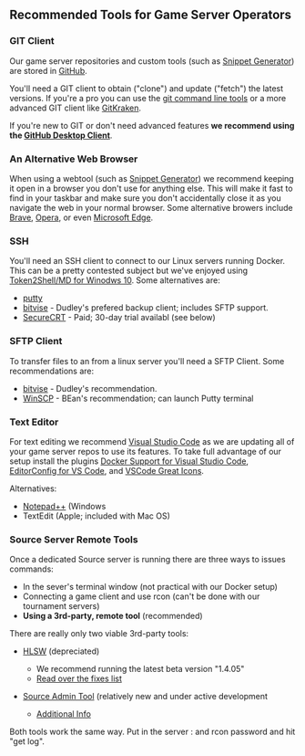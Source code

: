 ## Recommended Tools for Game Server Operators

### GIT Client

Our game server repositories and custom tools (such as [Snippet Generator](https://github.com/LacledesLAN/Snippet-Generator)) are stored in [GitHub](https://github.com/LacledesLAN).

You'll need a GIT client to obtain ("clone") and update ("fetch") the latest versions. If you're a pro you can use the [git command line tools](https://git-scm.com/) or a more advanced GIT client like [GitKraken](https://www.gitkraken.com/).

If you're new to GIT or don't need advanced features **we recommend using the [GitHub Desktop Client](https://desktop.github.com/)**.

### An Alternative Web Browser

When using a webtool (such as [Snippet Generator](https://github.com/LacledesLAN/Snippet-Generator)) we recommend keeping it open in a browser you don't use for anything else. This will make it fast to find in your taskbar and make sure you don't accidentally close it as you navigate the web in your normal browser. Some alternative browers include [Brave](https://brave.com/), [Opera](http://www.opera.com/), or even [Microsoft Edge](https://www.microsoft.com/en-us/windows/microsoft-edge).

### SSH
You'll need an SSH client to connect to our Linux servers running Docker. This can be a pretty contested subject but we've enjoyed using [Token2Shell/MD for Winodws 10](https://www.microsoft.com/store/apps/9NBLGGH2NCX9). Some alternatives are:
* [putty](https://www.chiark.greenend.org.uk/~sgtatham/putty/latest.html)
* [bitvise](https://www.bitvise.com/ssh-client-download) - Dudley's prefered backup client; includes SFTP support.
* [SecureCRT](https://www.vandyke.com/products/securecrt/index.html) - Paid; 30-day trial availabl (see below)

### SFTP Client
To transfer files to an from a linux server you'll need a SFTP Client. Some recommendations are:
* [bitvise](https://www.bitvise.com/ssh-client-download) - Dudley's recommendation.
* [WinSCP](http://winscp.net/) - BEan's recommendation; can launch Putty terminal


### Text Editor
For text editing we recommend [Visual Studio Code](https://code.visualstudio.com/) as we are updating all of your game server repos to use its features. To take full advantage of our setup install the plugins [Docker Support for Visual Studio Code](https://marketplace.visualstudio.com/items?itemName=PeterJausovec.vscode-docker), [EditorConfig for VS Code](https://marketplace.visualstudio.com/items?itemName=EditorConfig.EditorConfig), and [VSCode Great Icons](https://marketplace.visualstudio.com/items?itemName=emmanuelbeziat.vscode-great-icons).

Alternatives:
* [Notepad++](https://notepad-plus-plus.org/) (Windows
* TextEdit (Apple; included with Mac OS)

### Source Server Remote Tools
Once a dedicated Source server is running there are three ways to issues commands:
* In the sever's terminal window (not practical with our Docker setup)
* Connecting a game client and use rcon (can't be done with our tournament servers)
* **Using a 3rd-party, remote tool** (recommended)

There are really only two viable 3rd-party tools:

* [HLSW](http://www.hlsw.org/hlsw/download/) (depreciated)
  * We recommend running the latest beta version "1.4.05"
  * [Read over the fixes list](https://hlswfixes.com/#about)

* [Source Admin Tool](https://users.alliedmods.net/~drifter/SAT/) (relatively new and under active development
  * [Additional Info](https://forums.alliedmods.net/showthread.php?t=289370)

Both tools work the same way. Put in the server <ip>:<port> and rcon password and hit "get log".
